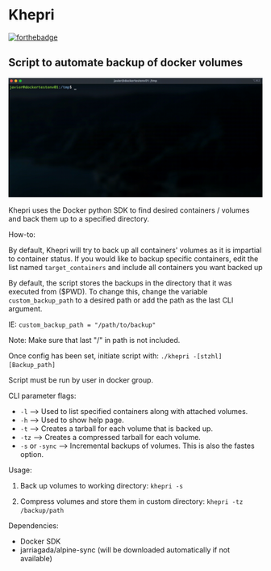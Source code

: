 # Khepri

[![forthebadge](https://forthebadge.com/images/badges/just-plain-nasty.svg)](https://forthebadge.com)

## Script to automate backup of docker volumes

![](demo_khepri.gif)

Khepri uses the Docker python SDK to find desired containers / volumes and back them up to a specified directory.

How-to: 

By default, Khepri will try to back up all containers' volumes as it is impartial to container status.
If you would like to backup specific containers, edit the list named `target_containers` and include all containers you want backed up

By default, the script stores the backups in the directory that it was executed from ($PWD).
To change this, change the variable `custom_backup_path` to a desired path or add the path as the last CLI argument.

IE: `custom_backup_path = "/path/to/backup"`

Note: Make sure that last "/" in path is not included.

Once config has been set, initiate script with:
`./khepri -[stzhl] [Backup_path]`

Script must be run by user in docker group.

CLI parameter flags:
- `-l` --> Used to list specified containers along with attached volumes.
- `-h` --> Used to show help page.
- `-t` --> Creates a tarball for each volume that is backed up.
- `-tz` --> Creates a compressed tarball for each volume.
- `-s` or `-sync` --> Incremental backups of volumes. This is also the fastes option. 

Usage:
1. Back up volumes to working directory:
`khepri -s`

2. Compress volumes and store them in custom directory:
`khepri -tz /backup/path`

Dependencies:
- Docker SDK
- jarriagada/alpine-sync (will be downloaded automatically if not available)

